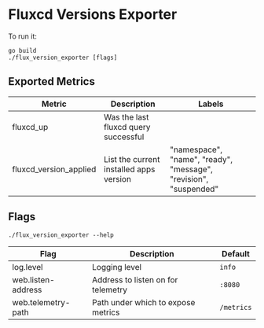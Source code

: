 # Fluxcd Versions Exporter

To run it:

    go build
    ./flux_version_exporter [flags]

## Exported Metrics

| Metric | Description | Labels |
| ------ | ------- | ------ |
| fluxcd_up | Was the last fluxcd query successful | |
| fluxcd_version_applied | List the current installed apps version | "namespace", "name", "ready", "message", "revision", "suspended" |

## Flags
    ./flux_version_exporter --help

| Flag | Description | Default |
| ---- | ----------- | ------- |
| log.level | Logging level | `info` |
| web.listen-address | Address to listen on for telemetry | `:8080` |
| web.telemetry-path | Path under which to expose metrics | `/metrics` |
